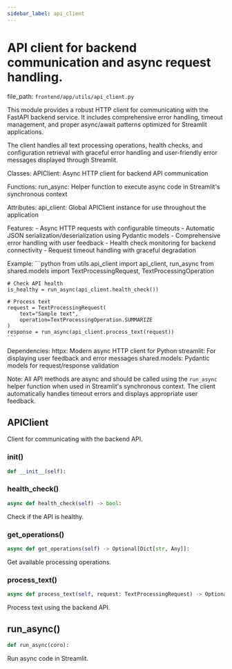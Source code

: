 ```yaml
---
sidebar_label: api_client
---
```


# API client for backend communication and async request handling.

  file_path: `frontend/app/utils/api_client.py`

This module provides a robust HTTP client for communicating with the FastAPI backend service.
It includes comprehensive error handling, timeout management, and proper async/await patterns
optimized for Streamlit applications.

The client handles all text processing operations, health checks, and configuration retrieval
with graceful error handling and user-friendly error messages displayed through Streamlit.

Classes:
    APIClient: Async HTTP client for backend API communication

Functions:
    run_async: Helper function to execute async code in Streamlit's synchronous context

Attributes:
    api_client: Global APIClient instance for use throughout the application

Features:
    - Async HTTP requests with configurable timeouts
    - Automatic JSON serialization/deserialization using Pydantic models
    - Comprehensive error handling with user feedback
    - Health check monitoring for backend connectivity
    - Request timeout handling with graceful degradation

Example:
    ```python
    from utils.api_client import api_client, run_async
    from shared.models import TextProcessingRequest, TextProcessingOperation
    
    # Check API health
    is_healthy = run_async(api_client.health_check())
    
    # Process text
    request = TextProcessingRequest(
        text="Sample text",
        operation=TextProcessingOperation.SUMMARIZE
    )
    response = run_async(api_client.process_text(request))
    ```

Dependencies:
    httpx: Modern async HTTP client for Python
    streamlit: For displaying user feedback and error messages
    shared.models: Pydantic models for request/response validation

Note:
    All API methods are async and should be called using the `run_async` helper function
    when used in Streamlit's synchronous context. The client automatically handles
    timeout errors and displays appropriate user feedback.

## APIClient

Client for communicating with the backend API.

### __init__()

```python
def __init__(self):
```

### health_check()

```python
async def health_check(self) -> bool:
```

Check if the API is healthy.

### get_operations()

```python
async def get_operations(self) -> Optional[Dict[str, Any]]:
```

Get available processing operations.

### process_text()

```python
async def process_text(self, request: TextProcessingRequest) -> Optional[TextProcessingResponse]:
```

Process text using the backend API.

## run_async()

```python
def run_async(coro):
```

Run async code in Streamlit.
